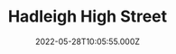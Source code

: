 ---
date: 2022-05-28T10:05:55.000Z
title: Hadleigh High Street
latitude: 52.04428511
longitude: 0.95370718
category: checkin
---